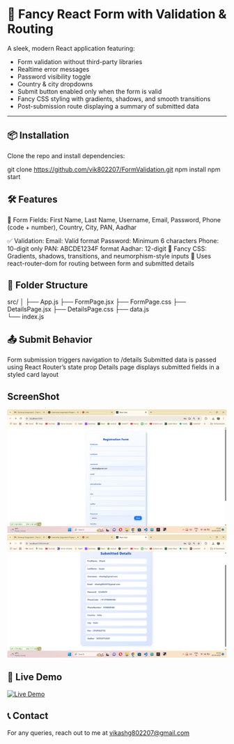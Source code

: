# 🚀 Fancy React Form with Validation & Routing

A sleek, modern React application featuring:

- Form validation without third-party libraries  
- Realtime error messages  
- Password visibility toggle  
- Country & city dropdowns  
- Submit button enabled only when the form is valid  
- Fancy CSS styling with gradients, shadows, and smooth transitions  
- Post-submission route displaying a summary of submitted data  

---

## 📦 Installation

Clone the repo and install dependencies:

git clone https://github.com/vik802207/FormValidation.git
npm install
npm start
## 🛠 Features
🔐 Form Fields: First Name, Last Name, Username, Email, Password, Phone (code + number), Country, City, PAN, Aadhar

✅ Validation:
Email: Valid format
Password: Minimum 6 characters
Phone: 10-digit only
PAN: ABCDE1234F format
Aadhar: 12-digit
🎨 Fancy CSS: Gradients, shadows, transitions, and neumorphism-style inputs
🔀 Uses react-router-dom for routing between form and submitted details

## 📂 Folder Structure
src/
│
├── App.js
├── FormPage.jsx
├── FormPage.css
├── DetailsPage.jsx
├── DetailsPage.css
├── data.js          
└── index.js

## 📤 Submit Behavior
Form submission triggers navigation to /details
Submitted data is passed using React Router’s state prop
Details page displays submitted fields in a styled card layout

## ScreenShot
![Alt text](https://github.com/vik802207/FormValidation/blob/main/img/Screenshot%20(391).png)
![Alt text](https://github.com/vik802207/FormValidation/blob/main/img/Screenshot%20(390).png)
## 🚀 Live Demo

[![Live Demo](https://img.shields.io/badge/View-Live-green?style=for-the-badge&logo=github)](https://form-validation-seven-swart.vercel.app/)
## 📞 Contact
For any queries, reach out to me at vikashg802207@gmail.com
